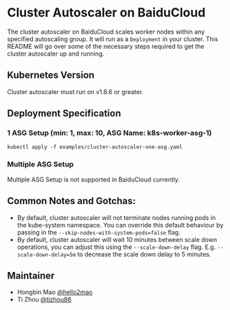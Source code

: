 # Cluster Autoscaler on BaiduCloud
The cluster autoscaler on BaiduCloud scales worker nodes within any specified autoscaling group. It will run as a `Deployment` in your cluster. This README will go over some of the necessary steps required to get the cluster autoscaler up and running.

## Kubernetes Version
Cluster autoscaler must run on v1.8.6 or greater.

## Deployment Specification

### 1 ASG Setup (min: 1, max: 10, ASG Name: k8s-worker-asg-1)
```
kubectl apply -f examples/cluster-autoscaler-one-asg.yaml
```

### Multiple ASG Setup
Multiple ASG Setup is not supported in BaiduCloud currently.

## Common Notes and Gotchas:
- By default, cluster autoscaler will not terminate nodes running pods in the kube-system namespace. You can override this default behaviour by passing in the `--skip-nodes-with-system-pods=false` flag.
- By default, cluster autoscaler will wait 10 minutes between scale down operations, you can adjust this using the `--scale-down-delay` flag. E.g. `--scale-down-delay=5m` to decrease the scale down delay to 5 minutes.

## Maintainer
* Hongbin Mao [@hello2mao](https://github.com/hello2mao)  
* Ti Zhou [@tizhou86](https://github.com/tizhou86)